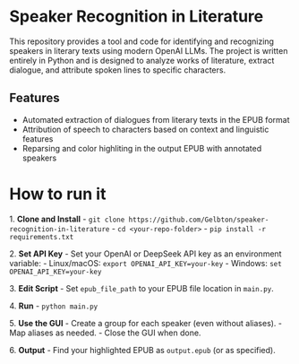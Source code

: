 # Speaker Recognition in Literature

This repository provides a tool and code for identifying and recognizing speakers in literary texts using modern OpenAI LLMs. The project is written entirely in Python and is designed to analyze works of literature, extract dialogue, and 
attribute spoken lines to specific characters.

## Features

- Automated extraction of dialogues from literary texts in the EPUB format
- Attribution of speech to characters based on context and linguistic features
- Reparsing and color highliting in the output EPUB with annotated speakers

# How to run it
1\. **Clone and Install**
   \- `git clone https://github.com/Gelbton/speaker-recognition-in-literature`
   \- `cd <your-repo-folder>`
   \- `pip install -r requirements.txt`

2\. **Set API Key**
   \- Set your OpenAI or DeepSeek API key as an environment variable:
     \- Linux/macOS: `export OPENAI_API_KEY=your-key`
     \- Windows: `set OPENAI_API_KEY=your-key`

3\. **Edit Script**
   \- Set `epub_file_path` to your EPUB file location in `main.py`.

4\. **Run**
   \- `python main.py`

5\. **Use the GUI**
   \- Create a group for each speaker (even without aliases).
   \- Map aliases as needed.
   \- Close the GUI when done.

6\. **Output**
   \- Find your highlighted EPUB as `output.epub` (or as specified).

